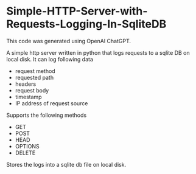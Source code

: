 # Simple-HTTP-Server-with-Requests-Logging-In-SqliteDB

This code was generated using OpenAI ChatGPT.

A simple http server written in python that logs requests to a sqlite DB on local disk.
It can log following data
- request method
- requested path 
- headers
- request body
- timestamp
- IP address of request source

Supports the following methods
- GET
- POST
- HEAD
- OPTIONS
- DELETE

Stores the logs into a sqlite db file on local disk.
